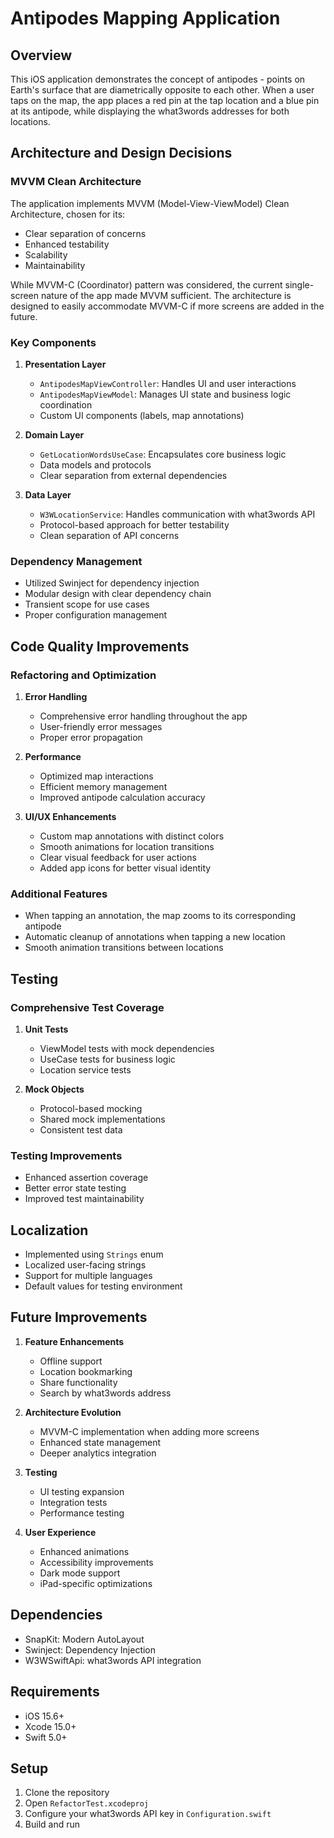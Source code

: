 # Antipodes Mapping Application

## Overview
This iOS application demonstrates the concept of antipodes - points on Earth's surface that are diametrically opposite to each other. When a user taps on the map, the app places a red pin at the tap location and a blue pin at its antipode, while displaying the what3words addresses for both locations.

## Architecture and Design Decisions

### MVVM Clean Architecture
The application implements MVVM (Model-View-ViewModel) Clean Architecture, chosen for its:
- Clear separation of concerns
- Enhanced testability
- Scalability
- Maintainability

While MVVM-C (Coordinator) pattern was considered, the current single-screen nature of the app made MVVM sufficient. The architecture is designed to easily accommodate MVVM-C if more screens are added in the future.

### Key Components

1. **Presentation Layer**
   - `AntipodesMapViewController`: Handles UI and user interactions
   - `AntipodesMapViewModel`: Manages UI state and business logic coordination
   - Custom UI components (labels, map annotations)

2. **Domain Layer**
   - `GetLocationWordsUseCase`: Encapsulates core business logic
   - Data models and protocols
   - Clear separation from external dependencies

3. **Data Layer**
   - `W3WLocationService`: Handles communication with what3words API
   - Protocol-based approach for better testability
   - Clean separation of API concerns

### Dependency Management
- Utilized Swinject for dependency injection
- Modular design with clear dependency chain
- Transient scope for use cases
- Proper configuration management

## Code Quality Improvements

### Refactoring and Optimization
1. **Error Handling**
   - Comprehensive error handling throughout the app
   - User-friendly error messages
   - Proper error propagation

2. **Performance**
   - Optimized map interactions
   - Efficient memory management
   - Improved antipode calculation accuracy

3. **UI/UX Enhancements**
   - Custom map annotations with distinct colors
   - Smooth animations for location transitions
   - Clear visual feedback for user actions
   - Added app icons for better visual identity

### Additional Features
- When tapping an annotation, the map zooms to its corresponding antipode
- Automatic cleanup of annotations when tapping a new location
- Smooth animation transitions between locations

## Testing

### Comprehensive Test Coverage
1. **Unit Tests**
   - ViewModel tests with mock dependencies
   - UseCase tests for business logic
   - Location service tests

2. **Mock Objects**
   - Protocol-based mocking
   - Shared mock implementations
   - Consistent test data

### Testing Improvements
- Enhanced assertion coverage
- Better error state testing
- Improved test maintainability

## Localization
- Implemented using `Strings` enum
- Localized user-facing strings
- Support for multiple languages
- Default values for testing environment

## Future Improvements

1. **Feature Enhancements**
   - Offline support
   - Location bookmarking
   - Share functionality
   - Search by what3words address

2. **Architecture Evolution**
   - MVVM-C implementation when adding more screens
   - Enhanced state management
   - Deeper analytics integration

3. **Testing**
   - UI testing expansion
   - Integration tests
   - Performance testing

4. **User Experience**
   - Enhanced animations
   - Accessibility improvements
   - Dark mode support
   - iPad-specific optimizations

## Dependencies
- SnapKit: Modern AutoLayout
- Swinject: Dependency Injection
- W3WSwiftApi: what3words API integration

## Requirements
- iOS 15.6+
- Xcode 15.0+
- Swift 5.0+

## Setup
1. Clone the repository
2. Open `RefactorTest.xcodeproj`
3. Configure your what3words API key in `Configuration.swift`
4. Build and run

